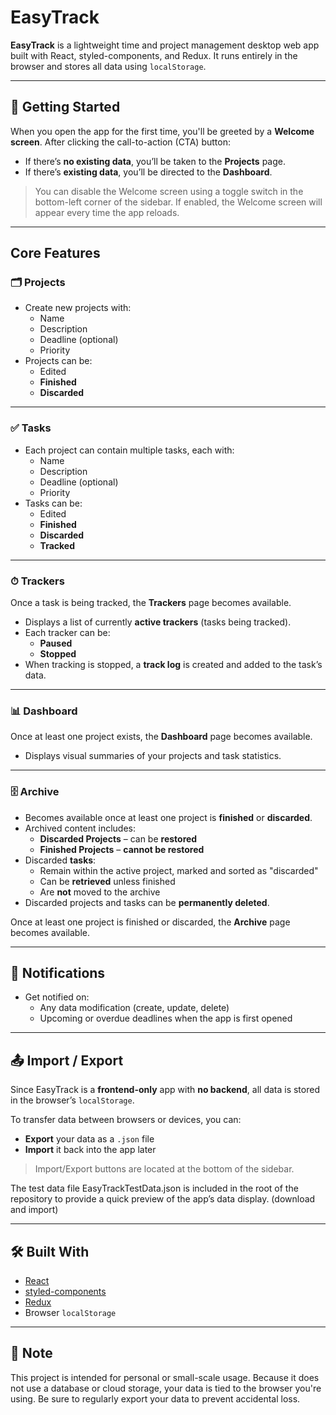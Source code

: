 # EasyTrack

**EasyTrack** is a lightweight time and project management desktop web app built with React, styled-components, and Redux. It runs entirely in the browser and stores all data using `localStorage`.

---

## 🚀 Getting Started

When you open the app for the first time, you'll be greeted by a **Welcome screen**. After clicking the call-to-action (CTA) button:

- If there’s **no existing data**, you’ll be taken to the **Projects** page.
- If there’s **existing data**, you’ll be directed to the **Dashboard**.

> You can disable the Welcome screen using a toggle switch in the bottom-left corner of the sidebar. If enabled, the Welcome screen will appear every time the app reloads.

---

## Core Features

### 🗂 Projects

- Create new projects with:
  - Name
  - Description
  - Deadline (optional)
  - Priority
- Projects can be:
  - Edited
  - **Finished**
  - **Discarded**

---

### ✅ Tasks

- Each project can contain multiple tasks, each with:
  - Name
  - Description
  - Deadline (optional)
  - Priority
- Tasks can be:
  - Edited
  - **Finished**
  - **Discarded**
  - **Tracked**

---

### ⏱ Trackers

Once a task is being tracked, the **Trackers** page becomes available.

- Displays a list of currently **active trackers** (tasks being tracked).
- Each tracker can be:
  - **Paused**
  - **Stopped**
- When tracking is stopped, a **track log** is created and added to the task’s data.

---

### 📊 Dashboard

Once at least one project exists, the **Dashboard** page becomes available.

- Displays visual summaries of your projects and task statistics.

---

### 🗄 Archive

- Becomes available once at least one project is **finished** or **discarded**.
- Archived content includes:
  - **Discarded Projects** – can be **restored**
  - **Finished Projects** – **cannot be restored**
- Discarded **tasks**:
  - Remain within the active project, marked and sorted as "discarded"
  - Can be **retrieved** unless finished
  - Are **not** moved to the archive
- Discarded projects and tasks can be **permanently deleted**.

Once at least one project is finished or discarded, the **Archive** page becomes available.

---

## 🔔 Notifications

- Get notified on:
  - Any data modification (create, update, delete)
  - Upcoming or overdue deadlines when the app is first opened

---

## 📤 Import / Export

Since EasyTrack is a **frontend-only** app with **no backend**, all data is stored in the browser’s `localStorage`.

To transfer data between browsers or devices, you can:

- **Export** your data as a `.json` file
- **Import** it back into the app later

> Import/Export buttons are located at the bottom of the sidebar.

The test data file EasyTrackTestData.json is included in the root of the repository to provide a quick preview of the app’s data display. (download and import)

---

## 🛠 Built With

- [React](https://reactjs.org/)
- [styled-components](https://styled-components.com/)
- [Redux](https://redux.js.org/)
- Browser `localStorage`

---

## 📌 Note

This project is intended for personal or small-scale usage. Because it does not use a database or cloud storage, your data is tied to the browser you're using. Be sure to regularly export your data to prevent accidental loss.

